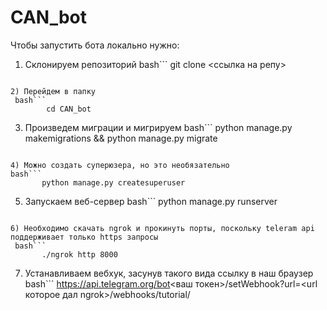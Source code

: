 # CAN_bot
Чтобы запустить бота локально нужно:


1) Склонируем репозиторий
 bash```
	git clone <ссылка на репу> 	
```

2) Перейдем в папку
 bash```
        cd CAN_bot
```

3) Произведем миграции и мигрируем 
bash```
       	python manage.py makemigrations && python manage.py migrate
```

4) Можно создать суперюзера, но это необязательно 
bash```
       python manage.py createsuperuser
```

5) Запускаем веб-сервер
 bash```
       python manage.py runserver
```

6) Необходимо скачать ngrok и прокинуть порты, поскольку teleram api поддерживает только https запросы
 bash```
       ./ngrok http 8000
```

7) Устанавливаем вебхук, засунув такого вида ссылку в наш браузер
bash```
        https://api.telegram.org/bot<ваш токен>/setWebhook?url=<url которое дал ngrok>/webhooks/tutorial/
```

